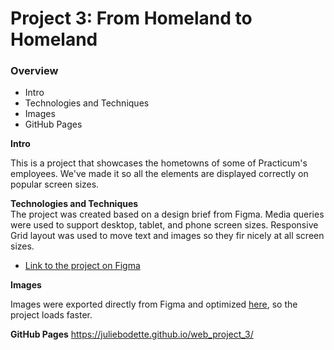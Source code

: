 # Project 3: From Homeland to Homeland

### Overview

- Intro
- Technologies and Techniques
- Images
- GitHub Pages

**Intro**

This is a project that showcases the hometowns of some of Practicum's employees. We've made it so all the elements are displayed correctly on popular screen sizes.

**Technologies and Techniques**  
The project was created based on a design brief from Figma.
Media queries were used to support desktop, tablet, and phone screen sizes.
Responsive Grid layout was used to move text and images so they fir nicely at all screen sizes.

- [Link to the project on Figma](https://www.figma.com/file/1zCYcflj6BJx5VqOvXU9nb/Sprint-3-From-Homeland-to-Homeland-desktop-mobile?node-id=0%3A1)

**Images**

Images were exported directly from Figma and optimized [here](https://tinypng.com/), so the project loads faster.

**GitHub Pages**
https://juliebodette.github.io/web_project_3/
